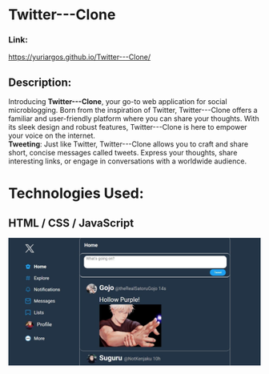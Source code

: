 # Twitter---Clone

### Link:
https://yuriargos.github.io/Twitter---Clone/

## Description:
Introducing <strong>Twitter---Clone</strong>, your go-to web application for social microblogging. Born from the inspiration of Twitter, Twitter---Clone offers a familiar and user-friendly platform where you can share your thoughts. With its sleek design and robust features, Twitter---Clone is here to empower your voice on the internet.
<br>
<strong>Tweeting</strong>: Just like Twitter, Twitter---Clone allows you to craft and share short, concise messages called tweets. Express your thoughts, share interesting links, or engage in conversations with a worldwide audience.

# Technologies Used:
## HTML / CSS / JavaScript

![image](https://github.com/YuriArgos/Twitter---Clone/blob/main/assets/JUJUTSU.jpeg)
